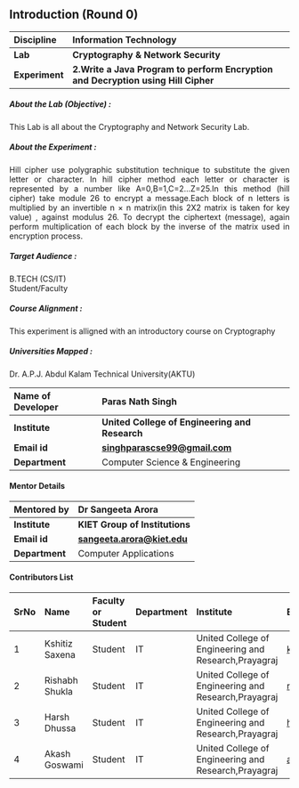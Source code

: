 ## Introduction (Round 0)
<b>Discipline | <b>Information Technology
:--|:--|
<b> Lab | <b> Cryptography & Network Security
<b> Experiment|     <b> 2.Write a Java Program to perform Encryption and Decryption using  Hill Cipher
<h5> About the Lab (Objective) : </h5>
<div align="justify">
This Lab is all about the Cryptography and Network Security Lab.</div>

<h5> About the Experiment : </h5>

<div align="justify">Hill cipher use polygraphic substitution technique to substitute the given letter or character. In hill cipher method each letter or character is represented by a number like A=0,B=1,C=2...Z=25.In this method (hill cipher) take module 26 to encrypt a message.Each block of n letters is multiplied by an invertible n × n matrix(in this 2X2 matrix is taken for key value) , against modulus 26. To decrypt the ciphertext (message), again perform multiplication of each block by the inverse of the matrix used in encryption process.</div>

<h5> Target Audience : </h5>

B.TECH (CS/IT) <br>
Student/Faculty

<h5> Course Alignment : </h5>

This experiment is alligned with an introductory course on Cryptography

<h5> Universities Mapped : </h5>

Dr. A.P.J. Abdul Kalam Technical University(AKTU)

<b>Name of Developer | <b> Paras Nath Singh
:--|:--|
<b> Institute | <b> United College of Engineering and Research
<b> Email id|     <b> singhparascse99@gmail.com
<b> Department | Computer Science & Engineering
#### Mentor Details
<b>Mentored by | <b> Dr Sangeeta Arora
:--|:--|
<b> Institute | <b> KIET Group of Institutions
<b> Email id|   <b> sangeeta.arora@kiet.edu
<b> Department | Computer Applications

#### Contributors List

SrNo | Name | Faculty or Student | Department| Institute | Email id
:--|:--|:--|:--|:--|:--|
1 |Kshitiz Saxena|Student|IT|United College of Engineering and Research,Prayagraj|kshitizspn2000@gmail.com
2 |Rishabh Shukla|Student|IT| United College of Engineering and Research,Prayagraj|rishabhshukla321@gmail.com
3 |Harsh Dhussa|Student|IT|United College of Engineering and Research,Prayagraj|harshdhussa@gmail.com
4 |Akash Goswami|Student|IT|United College of Engineering and Research,Prayagraj|ag28796@gmail.com

